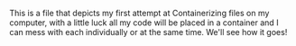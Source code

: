 This is a file that depicts my first attempt at Containerizing files on my computer, with a little luck all my code will be placed in a container and I can mess with each individually or at the same time.  We'll see how it goes!
